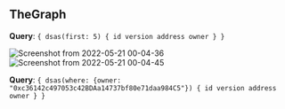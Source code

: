 ## TheGraph

**Query**: 
`{
  dsas(first: 5) {
    id
    version
    address
    owner
  }
}`

![Screenshot from 2022-05-21 00-04-36](https://user-images.githubusercontent.com/76250660/169591595-6de6db5d-30a6-4ffe-b6ed-2b6ee304aeba.png)
![Screenshot from 2022-05-21 00-04-45](https://user-images.githubusercontent.com/76250660/169591612-9d5884db-2d01-4ece-8ecc-81411130ea2f.png)

**Query**: 
`{
  dsas(where: {owner: "0xc36142c497053c42BDAa14737bf80e71daa984C5"}) {
    id
    version
    address
    owner
  }
}`
